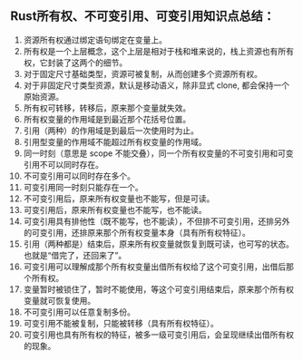 ## Rust所有权、不可变引用、可变引用知识点总结：

1. 资源所有权通过绑定语句绑定在变量上。
2. 所有权是一个上层概念，这个上层是相对于栈和堆来说的，栈上资源也有所有权，它封装了这两个的细节。
3. 对于固定尺寸基础类型，资源可被复制，从而创建多个资源所有权。
4. 对于非固定尺寸类型资源，默认是移动语义，除非显式 clone, 都会保持一个原始资源。
5. 所有权可转移，转移后，原来那个变量就失效。
6. 所有权变量的作用域是到最近那个花括号位置。
7. 引用（两种）的作用域是到最后一次使用时为止。
8. 引用型变量的作用域不能超过所有权变量的作用域。
9. 同一时刻（意思是 scope 不能交叠），同一个所有权变量的不可变引用和可变引用不可以同时存在。
10. 不可变引用可以同时存在多个。
11. 可变引用同一时刻只能存在一个。
12. 不可变引用后，原来所有权变量也不能写，但是可读。
13. 可变引用后，原来所有权变量也不能写，也不能读。
14. 可变引用具有排他性（既不能写，也不能读），不但排不可变引用，还排另外的可变引用，还排原来那个所有权变量本身（具有所有权特征）。
15. 引用（两种都是）结束后，原来所有权变量就恢复到既可读，也可写的状态。也就是“借完了，还回来了”。
16. 可变引用可以理解成那个所有权变量出借所有权给了这个可变引用，出借后那个所有权。
17. 变量暂时被锁住了，暂时不能使用，等这个可变引用结束后，原来那个所有权变量就可恢复使用。
18. 不可变引用可以任意复制多份。
19. 可变引用不能被复制，只能被转移（具有所有权特征）。
20. 可变引用也具有所有权的特征，被多一级可变引用后，会呈现继续出借所有权的现象。